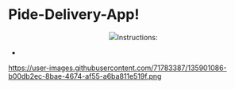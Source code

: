 # Pide-Delivery-App!

<p align="center">
  <img src="https://user-images.githubusercontent.com/71783387/135901086-b00db2ec-8bae-4674-af55-a6ba811e519f.png'>
</p>

### Instructions: 
- 

https://user-images.githubusercontent.com/71783387/135901086-b00db2ec-8bae-4674-af55-a6ba811e519f.png
